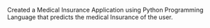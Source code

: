 Created a Medical Insurance Application using Python Programming Language that predicts the medical Insurance of the user.
